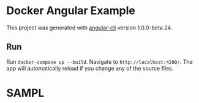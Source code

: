 # Docker Angular Example

This project was generated with [angular-cli](https://github.com/angular/angular-cli) version 1.0.0-beta.24.

## Run
Run `docker-compose up --build`. Navigate to `http://localhost:4200/`. The app will automatically reload if you change any of the source files.
# SAMPL
